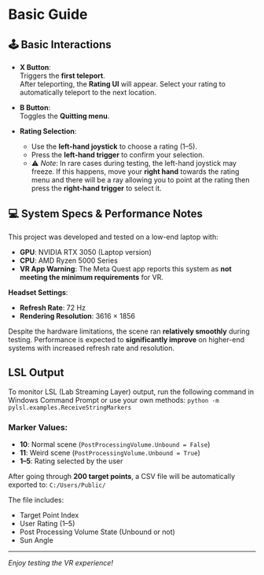 # Basic Guide

## 🕹 Basic Interactions

- **X Button**:  
  Triggers the **first teleport**.  
  After teleporting, the **Rating UI** will appear. Select your rating to automatically teleport to the next location.

- **B Button**:  
  Toggles the **Quitting menu**.

- **Rating Selection**:
  - Use the **left-hand joystick** to choose a rating (1–5).
  - Press the **left-hand trigger** to confirm your selection.
  - ⚠️ _Note_: In rare cases during testing, the left-hand joystick may freeze. If this happens, move your **right hand** towards the rating menu and there will be a ray allowing you to point at the rating then press the **right-hand trigger** to select it.

## 💻 System Specs & Performance Notes

This project was developed and tested on a low-end laptop with:

- **GPU**: NVIDIA RTX 3050 (Laptop version)
- **CPU**: AMD Ryzen 5000 Series
- **VR App Warning**: The Meta Quest app reports this system as **not meeting the minimum requirements** for VR.

**Headset Settings**:

- **Refresh Rate**: 72 Hz
- **Rendering Resolution**: 3616 × 1856

Despite the hardware limitations, the scene ran **relatively smoothly** during testing. Performance is expected to **significantly improve** on higher-end systems with increased refresh rate and resolution.

## LSL Output

To monitor LSL (Lab Streaming Layer) output, run the following command in Windows Command Prompt or use your own methods:
`python -m pylsl.examples.ReceiveStringMarkers`

### Marker Values:

- **10**: Normal scene (`PostProcessingVolume.Unbound = False`)
- **11**: Weird scene (`PostProcessingVolume.Unbound = True`)
- **1–5**: Rating selected by the user

After going through **200 target points**, a CSV file will be automatically exported to: `C:/Users/Public/`

The file includes:

- Target Point Index
- User Rating (1–5)
- Post Processing Volume State (Unbound or not)
- Sun Angle

---

_Enjoy testing the VR experience!_
